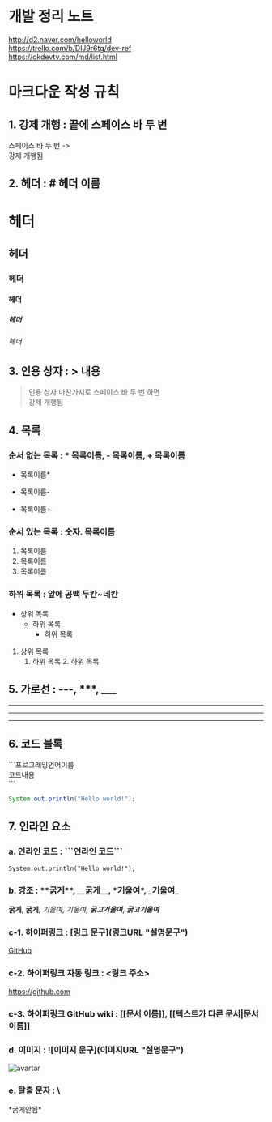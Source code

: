 # 개발 정리 노트

<http://d2.naver.com/helloworld>  
<https://trello.com/b/DlJ9r6tg/dev-ref>  
<https://okdevtv.com/md/list.html>  

# 마크다운 작성 규칙

## 1. 강제 개행 : 끝에 스페이스 바 두 번

스페이스 바 두 번 ->  
강제 개행됨

## 2. 헤더 : # 헤더 이름

# 헤더
## 헤더
### 헤더
#### 헤더
##### 헤더
###### 헤더

## 3. 인용 상자 : > 내용

> 인용 상자
> 마찬가지로 스페이스 바 두 번 하면  
> 강제 개행됨

## 4. 목록

### 순서 없는 목록 : * 목록이름, - 목록이름, + 목록이름

* 목록이름*
- 목록이름-
+ 목록이름+

### 순서 있는 목록 : 숫자. 목록이름

1. 목록이름
1. 목록이름
1. 목록이름

### 하위 목록 : 앞에 공백 두칸~네칸

* 상위 목록
    * 하위 목록
      * 하위 목록

1. 상위 목록
    1. 하위 목록
        2. 하위 목록

## 5. 가로선 : ---, ***, ___

---
***
___


## 6. 코드 블록

\`\`\`프로그래밍언어이름  
코드내용  
\`\`\`

```java
System.out.println("Hello world!");
```
## 7. 인라인 요소

### a. 인라인 코드 : \`\`\`인라인 코드\`\`\`

```System.out.println("Hello world!");```

### b. 강조 : \*\*굵게\*\*, \_\_굵게\_\_, \*기울여\*, \_기울여\_

**굵게**, __굵게__, *기울여*, _기울여_, ***굵고기울여***, **_굵고기울여_**

### c-1. 하이퍼링크 : \[링크 문구\]\(링크URL "설명문구"\)

[GitHub](https://github.com "github link")

### c-2. 하이퍼링크 자동 링크 : \<링크 주소\>

<https://github.com>

### c-3. 하이퍼링크 GitHub wiki : \[\[문서 이름\]\], \[\[텍스트가 다른 문서|문서 이름\]\]

### d. 이미지 : \!\[이미지 문구\]\(이미지URL "설명문구"\)
![avartar](https://avatars1.githubusercontent.com/u/4443853?v=3&s=40 "@miki1029")

### e. 탈출 문자 : \\

\*굵게안됨\*
